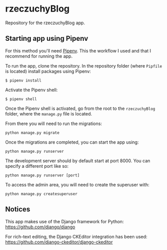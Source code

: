 # rzeczuchyBlog
Repository for the rzeczuchyBlog app.

## Starting app using Pipenv
For this method you'll need [Pipenv](https://pypi.org/project/pipenv/). This the workflow I used and that I recommend for running the app.

To run the app, clone the repository. In the repository folder (where `Pipfile` is located) install packages using Pipenv:
```
$ pipenv install
```

Activate the Pipenv shell:
```
$ pipenv shell
```

Once the Pipenv shell is activated, go from the root to the `rzeczuchyBlog` folder, where the `manage.py` file is located.

From there you will need to run the migrations:
```
python manage.py migrate
```

Once the migrations are completed, you can start the app using:
```
python manage.py runserver
```

The development server should by default start at port 8000. You can specify a different port like so:
```
python manage.py runserver [port]
```

To access the admin area, you will need to create the superuser with:
```
python manage.py createsuperuser
```

## Notices
This app makes use of the Django framework for Python:\
https://github.com/django/django

For rich-text editing, the Django CKEditor integration has been used:\
https://github.com/django-ckeditor/django-ckeditor